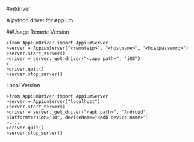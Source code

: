 #mtdriver

A python driver for Appium

##Usage
Remote Version
```
>from AppiumDriver import AppiumServer
>server = AppiumServer("<remoteip>", "<hostname>", "<hostpassword>")
>server.start_server()
>driver = server._get_driver("<.app path>", "iOS")
>....
>driver.quit()
>server.stop_server()
```
Local Version
```
>from AppiumDriver import AppiumServer
>server = AppiumServer("localhost")
>server.start_server()
>driver = server._get_driver("<apk path>", "Android", platformVersion="18", deviceName="<adb device name>")
>....
>driver.quit()
>server.stop_server()
```